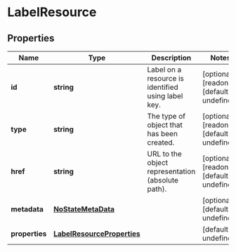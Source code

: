 # LabelResource

## Properties
| Name | Type | Description | Notes |
| ------------ | ------------- | ------------- | ------------- |
| **id** | **string** | Label on a resource is identified using label key. | [optional] [readonly] [default to undefined] |
| **type** | **string** | The type of object that has been created. | [optional] [readonly] [default to undefined] |
| **href** | **string** | URL to the object representation (absolute path). | [optional] [readonly] [default to undefined] |
| **metadata** | [**NoStateMetaData**](NoStateMetaData.md) |  | [optional] [default to undefined] |
| **properties** | [**LabelResourceProperties**](LabelResourceProperties.md) |  | [default to undefined] |


